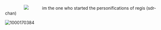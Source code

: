 ⠀⠀⠀⠀⠀⠀![](https://komarev.com/ghpvc/?username=elanourr&color=ff4787)⠀⠀⠀⠀ im the one who started the personifications of regis (sdr-chan)


![1000170384](https://github.com/user-attachments/assets/380e4028-ac28-4c2b-b48d-34c8597921bc)
